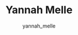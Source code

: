 ---
# this is autogenerated: do not edit
title: Yannah Melle
author: yannah_melle
layout: author-bio
jobtitle: PhD Student
bio: UCLA, Dept Chemistry and Biochemistry
type: alumn
excerpt: "Visiting Scholar (2020), SRTP Intern (2019). Yannah was a 4th year undergraduate student studying Chemical Engineering at the University of Michigan. In the Kei"
header:
  teaser: /assets/images/people/bio-melle.jpg
papers: 
---